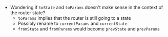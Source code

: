 - Wondering if `toState` and `toParams` doesn't make sense in the context of the router state?
  - `toParams` implies that the router is still going to a state
  - Possibly rename to `currentParams` and `currentState`
  - `fromState` and `fromParams` would become `prevState` and `prevParams`

